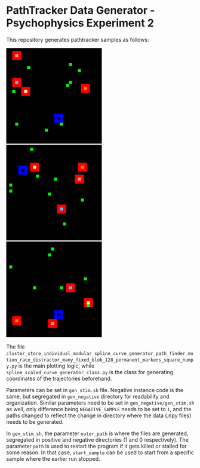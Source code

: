 # PathTracker Data Generator - Psychophysics Experiment 2

This repository generates pathtracker samples as follows:

![PathTracker Sample 1](https://github.com/grassknoted/pathtracker-data/blob/main/positive_sample_gifs/1_sample_1/GIF.gif)
![PathTracker Sample 2](https://github.com/grassknoted/pathtracker-data/blob/main/positive_sample_gifs/1_sample_4/GIF.gif)
![PathTracker Sample 3](https://github.com/grassknoted/pathtracker-data/blob/main/positive_sample_gifs/1_sample_7/GIF.gif)


The file `cluster_store_individual_modular_spline_curve_generator_path_finder_motion_race_distractor_many_fixed_blob_128_permanent_markers_square_numpy.py` is the main plotting logic, while `spline_scaled_curve_generator_class.py` is the class for generating coordinates of the trajectories beforehand. 

Parameters can be set in `gen_stim.sh` file.
Negative instance code is the same, but segregated in `gen_negative` directory for readability and organization. Similar parameters need to be set in `gen_negative/gen_stim.sh` as well, only difference being `NEGATIVE_SAMPLE` needs to be set to `1`, and the paths changed to reflect the change in directory where the data (.npy files) needs to be generated. 

In `gen_stim.sh`, the parameter `outer_path` is where the files are generated, segregated in positive and negative directories (1 and 0 respectively). The parameter `path` is used to restart the program if it gets killed or stalled for some reason. In that case, `start_sample` can be used to start from a specific sample where the earlier run stopped.
